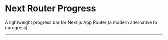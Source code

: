 # Next Router Progress

A lightweight progress bar for Next.js App Router (a modern alternative to nprogress).

<hr/>
